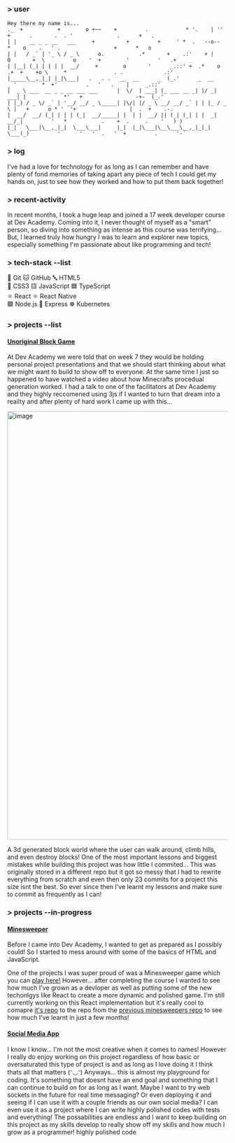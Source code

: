 ### > user
```
Hey there my name is...
._  +           +        o +~~    +         .            * '.    | ''     +      .       .  . '              .      +   .   
| |    __ _ _ __   ___     +          +         +     ' *  .   --o--       *    o    .   ' .                 +      *   o   
| |   / _` | '_ \ / _ \      o.           .*       +    .:'    + |    O       +  \         o    '  +        '         '   .+ 
| |__| (_| | | | |  __/     +        o       '      _.::' +  .*    o  .+  +    +o \     *               . .             .:'
|_____\__,_|_| |_|\___|   .   . .   __  __      _  (_.'      _  __      _ '        *  +'         .   '   .    |     _.::' 
|  _ \ ___  __ _ _ __ ___ ___      |  \/  | ___| |_ ___ __ _| |/ _| ___| |            *'   +                 -+-  (_.'     
| |_) / _ \/ _` | '__/ __/ _ \_____| |\/| |/ _ \ __/ __/ _` | | |_ / _ \ |   +      o * '  '+                 |  .  +    .-.  
|  __/  __/ (_| | | | (_|  __/_____| |  | |  __/ || (_| (_| | |  _|  __/_|         '   *           .    +  .     .    '   ) ) 
|_|   \___|\__,_|_|  \___\___|     |_|  |_|\___|\__\___\__,_|_|_|  \___(_)         '      '   '  .   '  +         .      '-´ 
```

### > log
  
  I've had a love for technology for as long as I can remember and have plenty of fond memories
  of taking apart any piece of tech I could get my hands on, just to see how they worked and how
  to put them back together!

### > recent-activity

  In recent months, I took a huge leap and joined a 17 week ‎developer course at Dev Academy.
  Coming into it, I never thought of myself as a "smart" person, so diving into something as
  intense as this‎ course was terrifying... But, I learned truly how hungry I was to learn and
  explorer new topics, especially something I'm passionate about like programming and tech!

### > tech-stack --list

🧱 Git       🐱 GitHub       🔤 HTML5  
🎨 CSS3      🟨 JavaScript   🟦 TypeScript  
⚛️ React     ⚛️ React Native  
🟩 Node.js   🧪 Express      ☸️ Kubernetes

### > projects --list

#### [Unoriginal Block Game](https://github.com/lane-pearce-metcalfe/unoriginal-block-game)

  At Dev Academy we were told that on week 7 they would be holding personal project presentations and
  that we should start thinking about what we might want to build to show off to everyone. At the same
  time I just so happened to have watched a video about how Minecrafts procedual generation worked.
  I had a talk to one of the facilitators at Dev Academy and they highly reccomened using 3js if I wanted
  to turn that dream into a reailty and after plenty of hard work I came up with this...
  
<img width="1909" height="980" alt="image" src="https://github.com/user-attachments/assets/7f6a04cc-4da6-4c23-80f0-f6e2e63d38a7" />

  A 3d generated block world where the user can walk around, climb hills, and even destroy blocks! One
  of the most important lessons and biggest mistakes while building this project was how little I commited...
  This was originally stored in a different repo but it got so messy that I had to rewrite everything from
  scratch and even then only 23 commits for a project this size isnt the best. So ever since then I've learnt
  my lessons and make sure to commit as frequently as I can!

### > projects --in-progress

#### [Minesweeper](https://github.com/lane-pearce-metcalfe/minesweeper-react)

  Before I came into Dev Academy, I wanted to get as prepared as I possibly could!
  So I started to mess around with some of the basics of HTML and JavaScript.

  One of the projects I was super proud of was a Minesweeper game which you can [play here!](https://lane-pearce-metcalfe.github.io/main-screen.html)
  However... after completing the course I wanted to see how much I've grown as a devloper as well
  as putting some of the new techonlgys like React to create a more dynamic and polished game.
  I'm still currently working on this React implementation but it's really cool to comapre [it's repo](https://github.com/lane-pearce-metcalfe/minesweeper-react) to
  the repo from the [previous minesweepers repo](https://github.com/lane-pearce-metcalfe/minesweeper) to see how much I've learnt in
  just a few months!

#### [Social Media App](https://github.com/lane-pearce-metcalfe/social-media-app)
  I know I know... I'm not the most creative when it comes to names! However I really do enjoy working
  on this project regardless of how basic or oversaturated this type of project is and as long as I love
  doing it I think thats all that matters (ᵔ◡ᵔ) Anyways... this is almost my playground for coding. It's
  something that doesnt have an end goal and something that I can continue to build on for as long as I want.
  Maybe I want to try web sockets in the future for real time messaging?
  Or even deploying it and seeing if I can use it with a couple friends as our own social media?
  I can even use it as a project where I can write highly polished codes with tests and everything!
  The possabilities are endless and I want to keep building on this project as my skills develop to really
  show off my skills and how much I grow as a programmer!
  highly polished code
